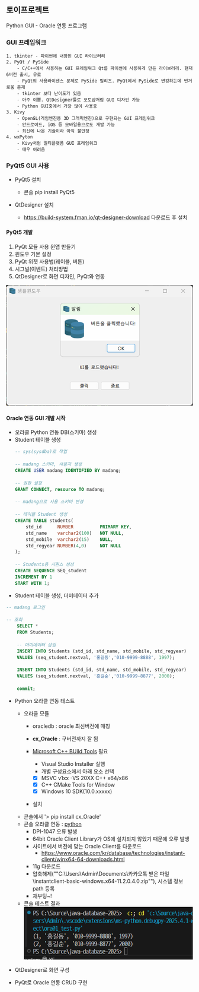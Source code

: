 ## 토이프로젝트
Python GUI - Oracle 연동 프로그램

### GUI 프레임워크
    1. tkinter - 파이썬에 내장된 GUI 라이브러리
    2. PyQt / PySide 
        - C/C++에서 사용하는 GUI 프레임워크 Qt를 파이썬에 사용하게 만든 라이브러리. 현재 6버전 출시, 유료
        - PyQt의 사용라이센스 문제로 PySide 릴리즈. PyQt에서 PySide로 변겅하는데 번거로움 존재
        - tkinter 보다 난이도가 있음
        - 아주 이쁨. QtDesigner툴로 포토샵처럼 GUI 디자인 가능
        - Python GUI중에서 가장 많이 사용중
    3. Kivy
        - OpenGL(게임엔진용 3D 그래픽엔진)으로 구현되는 GUI 프레임워크
        - 안드로이드, iOS 등 모바일용으로도 개발 가능
        - 최신에 나온 기술이라 아직 불안정
    4. wxPyton
        - Kivy처럼 멀티플랫폼 GUI 프레임워크
        - 매우 어려움

### PyQt5 GUI 사용
- PyQt5 설치
    - 콘솔 pip install PyQt5

- QtDesigner 설치
    - https://build-system.fman.io/qt-designer-download 다운로드 후 설치

#### PyQt5 개발
1. PyQt 모듈 사용 윈앱 만들기
2. 윈도우 기본 설정
3. PyQt 위젯 사용법(레이블, 버튼)
4. 시그널(이벤트) 처리방법
5. QtDesigner로 화면 디자인, PyQt와 연동

<img src="../image/db006.png" width = "600">

#### Oracle 연동 GUI 개발 시작
- 오라클 Python 연동 DB(스키마) 생성
- Student 테이블 생성
    ```sql
    -- sys(sysdba)로 작업

    -- madang 스키마, 사용자 생성
    CREATE USER madang IDENTIFIED BY madang;

    -- 권한 설정
    GRANT CONNECT, resource TO madang;

    -- madang으로 사용 스키마 변경

    -- 테이블 Student 생성
    CREATE TABLE students(
        std_id 		NUMBER 			PRIMARY KEY,
        std_name 	varchar2(100) 	NOT NULL,
        std_mobile  varchar2(15) 	NULL,
        std_regyear NUMBER(4,0)		NOT NULL
    );

    -- Students용 시퀀스 생성
    CREATE SEQUENCE SEQ_student
    INCREMENT BY 1
    START WITH 1;
    ```
- Student 테이블 생성, 더미데이터 추가
```sql
-- madang 로그인

-- 조회
    SELECT *
    FROM Students;

    -- 더미데이터 삽입
    INSERT INTO Students (std_id, std_name, std_mobile, std_regyear)
    VALUES (seq_student.nextval, '홍길동','010-9999-8888', 1997);

    INSERT INTO Students (std_id, std_name, std_mobile, std_regyear)
    VALUES (seq_student.nextval, '홍길순','010-9999-8877', 2000);

    commit;
```
- Python 오라클 연동 테스트
    - 오라클 모듈
        - oracledb : oracle 최신버전에 매칭
        - **cx_Oracle** : 구버전까지 잘 됨
        
        - [Microsoft C++ BUild Tools](https://visualsutudio.microsoft.com/ko/visual-cpp-build-tools/) 필요
            - Visual Studio Installer 실행
            - 개별 구성요소에서 아래 요소 선택
            - [x] MSVC v1xx -VS 20XX C++ x64/x86
            - [x] C++ CMake Tools for Window
            - [x] Windows 10 SDK(10.0.xxxxx)
        - 설치
    - 콘솔에서 '> pip install cx_Oracle' 
    - 콘솔 오라클 연동 : [python](./)
        - DPI-1047 오류 발생
        - 64bit Oracle Client Library가 OS에 설치되지 않았기 때문에 오류 발생
        - 사이트에서 버전에 맞는 Oracle Client를 다운로드
            - https://www.oracle.com/kr/database/technologies/instant-client/winx64-64-downloads.html
        - 11g 다운로드
        - 압축해제(""C:\Users\Admin\Documents\카카오톡 받은 파일\instantclient-basic-windows.x64-11.2.0.4.0.zip""), 시스템 정보 path 등록
        - 재부팅~!
    - 콘솔 테스트 결과
        <img src="../image/db008.png" width = "600">


- QtDesigner로 화면 구성
    
- PyQt로 Oracle 연동 CRUD 구현
